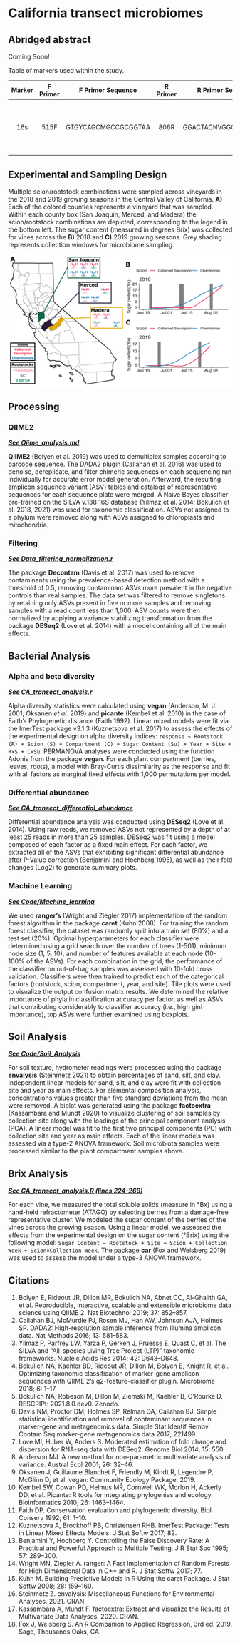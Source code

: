 # California transect microbiomes

## Abridged abstract

Coming Soon!


Table of markers used within the study.

| Marker   | F Primer| F Primer Sequence       | R Primer| R Primer Sequence    | Size (bp) | Citation                                       |
|:--------:|:-------:|:-----------------------:|:-------:|:--------------------:|:---------:|:----------------------------------------------:|
| 16s      | 515F    | GTGYCAGCMGCCGCGGTAA     | 806R    | GGACTACNVGGGTWTCTAAT | 390       | Parada *et al.* 2016 and Apprill *et al.* 2015 |

## Experimental and Sampling Design

Multiple scion/rootstock combinations were sampled across vineyards in the 2018 and 2019 growing seasons in the Central Valley of California. **A)** Each of the colored counties represents a vineyard that was sampled. Within each county box (San Joaquin, Merced, and Madera) the scion/rootstock combinations are depicted, corresponding to the legend in the bottom left. The sugar content (measured in degrees Brix) was collected for vines across the **B)** 2018 and **C)** 2019 growing seasons. Grey shading represents collection windows for microbiome sampling.

![Image of experimental and sampling design](https://github.com/Kenizzer/California_Transect_Microbiome/blob/main/Experimental_design_image/Figure1.png)

## Processing 

### QIIME2 
[***See Qiime_analysis.md***](https://github.com/Kenizzer/California_Transect_Microbiome/blob/main/Code/Qiime_analysis.md)

**QIIME2** (Bolyen et al. 2019) was used to demultiplex samples according to barcode sequence. The DADA2 plugin (Callahan et al. 2016) was used to denoise, dereplicate, and filter chimeric sequences on each sequencing run individually for accurate error model generation. Afterward, the resulting amplicon sequence variant (ASV) tables and catalogs of representative sequences for each sequence plate were merged. A Naive Bayes classifier pre-trained on the SILVA v.138 16S database (Yilmaz et al. 2014; Bokulich et al. 2018, 2021) was used for taxonomic classification. ASVs not assigned to a phylum were removed along with ASVs assigned to chloroplasts and mitochondria. 

### Filtering
[***See Data_filtering_normalization.r***](https://github.com/Kenizzer/California_Transect_Microbiome/blob/main/Code/Data_filtering_normalization.R)

The package **Decontam** (Davis et al. 2017) was used to remove contaminants using the prevalence-based detection method with a threshold of 0.5, removing contaminant ASVs more prevalent in the negative controls than real samples. The data set was filtered to remove singletons by retaining only ASVs present in five or more samples and removing samples with a read count less than 1,000. ASV counts were then normalized by applying a variance stabilizing transformation from the package **DESeq2** (Love et al. 2014) with a model containing all of the main effects.


## Bacterial Analysis

### Alpha and beta diversity
[***See CA_transect_analysis.r***](https://github.com/Kenizzer/California_Transect_Microbiome/blob/main/Code/CA_transect_analysis.R)

 Alpha diversity statistics were calculated using **vegan** (Anderson, M. J. 2001; Oksanen *et al.* 2019) and **picante** (Kembel et al. 2010) in the case of Faith’s Phylogenetic distance (Faith 1992). Linear mixed models were fit via the lmerTest package v3.1.3 (Kuznetsova et al. 2017) to assess the effects of the experimental design on alpha diversity indices: `response ~ Rootstock (R) + Scion (S) + Compartment (C) + Sugar Content (Su) + Year + Site + R×S + C×Su`. PERMANOVA analyses were conducted using the function Adonis from the package **vegan**. For each plant compartment (berries, leaves, roots), a model with Bray-Curtis dissimilarity as the response and fit with all factors as marginal fixed effects with 1,000 permutations per model.

### Differential abundance
[***See CA_transect_differential_abundance***](https://github.com/Kenizzer/California_Transect_Microbiome/blob/main/Code/CA_transect_differential_abundance.R)

Differential abundance analysis was conducted using **DESeq2** (Love et al. 2014). Using raw reads, we removed ASVs not represented by a depth of at least 25 reads in more than 25 samples. DESeq2 was fit using a model composed of each factor as a fixed main effect. For each factor, we extracted all of the ASVs that exhibiting significant differential abundance after P-Value correction (Benjamini and Hochberg 1995), as well as their fold changes (Log2) to generate summary plots.

### Machine Learning
[***See Code/Machine_learning***](https://github.com/Kenizzer/California_Transect_Microbiome/tree/main/Code/Machine_learning)

 We used **ranger’s** (Wright and Ziegler 2017) implementation of the random forest algorithm in the package **caret** (Kuhn 2008). For training the random forest classifier, the dataset was randomly split into a train set (80%) and a test set (20%). Optimal hyperparameters for each classifier were determined using a grid search over the number of trees (1-501), minimum node size (1, 5, 10), and number of features available at each node (10-100% of the ASVs). For each combination in the grid, the performance of the classifier on out-of-bag samples was assessed with 10-fold cross validation. Classifiers were then trained to predict each of the categorical factors (rootstock, scion, compartment, year, and site). Tile plots were used to visualize the output confusion matrix results. We determined the relative importance of phyla in classification accuracy per factor, as well as ASVs that contributing considerably to classifier accuracy (i.e., high gini importance), top ASVs were further examined using boxplots.

## Soil Analysis
[***See Code/Soil_Analysis***](https://github.com/Kenizzer/California_Transect_Microbiome/tree/main/Code/Soil_analysis)

For soil texture, hydrometer readings were processed using the package **envalysis** (Steinmetz 2021) to obtain percentages of sand, silt, and clay. Independent linear models for sand, silt, and clay were fit with collection site and year as main effects. For elemental composition analysis, concentrations values greater than five standard deviations from the mean were removed. A biplot was generated using the package **factoextra** (Kassambara and Mundt 2020) to visualize clustering of soil samples by collection site along with the loadings of the principal component analysis (PCA). A linear model was fit to the first two principal components (PC) with collection site and year as main effects. Each of the linear models was assessed via a type-2 ANOVA framework. Soil microbiota samples were processed similar to the plant compartment samples above.

## Brix Analysis
[***See CA_transect_analysis.R (lines 224-269)***](https://github.com/Kenizzer/California_Transect_Microbiome/blob/cbeb212d8e2d04096923288e0c4912a4fd4dbf73/Code/CA_transect_analysis.R#L224-L269)

For each vine, we measured the total soluble solids (measure in °Bx) using a hand-held refractometer (ATAGO) by selecting berries from a damage-free representative cluster. We modeled the sugar content of the berries of the vines across the growing season. Using a linear model, we assessed the effects from the experimental design on the sugar content (°Brix) using the following model: `Sugar Content ~ Rootstock + Site + Scion + Collection Week + Scion×Collection Week`. The package **car** (Fox and Weisberg 2019) was used to assess the model under a type-3 ANOVA framework.


**Citations**
---
1.  Bolyen E, Rideout JR, Dillon MR, Bokulich NA, Abnet CC, Al-Ghalith GA, et al. Reproducible, interactive, scalable and extensible microbiome data science using QIIME 2. Nat Biotechnol 2019; 37: 852–857. 
2.  Callahan BJ, McMurdie PJ, Rosen MJ, Han AW, Johnson AJA, Holmes SP. DADA2: High-resolution sample inference from Illumina amplicon data. Nat Methods 2016; 13: 581–583. 
3.  Yilmaz P, Parfrey LW, Yarza P, Gerken J, Pruesse E, Quast C, et al. The SILVA and “All-species Living Tree Project (LTP)” taxonomic frameworks. Nucleic Acids Res 2014; 42: D643–D648. 
4.  Bokulich NA, Kaehler BD, Rideout JR, Dillon M, Bolyen E, Knight R, et al. Optimizing taxonomic classification of marker-gene amplicon sequences with QIIME 2’s q2-feature-classifier plugin. Microbiome 2018; 6: 1–17. 
5.  Bokulich NA, Robeson M, Dillon M, Ziemski M, Kaehler B, O’Rourke D. RESCRIPt: 2021.8.0.dev0. Zenodo. . 
6.  Davis NM, Proctor DM, Holmes SP, Relman DA, Callahan BJ. Simple statistical identification and removal of contaminant sequences in marker-gene and metagenomics data. Simple Stat Identif Remov Contam Seq marker-gene metagenomics data 2017; 221499. 
7.  Love MI, Huber W, Anders S. Moderated estimation of fold change and dispersion for RNA-seq data with DESeq2. Genome Biol 2014; 15: 550. 
8.  Anderson MJ. A new method for non-parametric multivariate analysis of variance. Austral Ecol 2001; 26: 32–46. 
9.  Oksanen J, Guillaume Blanchet F, Friendly M, Kindt R, Legendre P, McGlinn D, et al. vegan: Community Ecology Package. 2019. 
10.   Kembel SW, Cowan PD, Helmus MR, Cornwell WK, Morlon H, Ackerly DD, et al. Picante: R tools for integrating phylogenies and ecology. Bioinformatics 2010; 26: 1463–1464. 
11.   Faith DP. Conservation evaluation and phylogenetic diversity. Biol Conserv 1992; 61: 1–10. 
12.   Kuznetsova A, Brockhoff PB, Christensen RHB. lmerTest Package: Tests in Linear Mixed Effects Models. J Stat Softw 2017; 82. 
13.   Benjamini Y, Hochberg Y. Controlling the False Discovery Rate: A Practical and Powerful Approach to Multiple Testing. J R Stat Soc 1995; 57: 289–300. 
14.   Wright MN, Ziegler A. ranger: A Fast Implementation of Random Forests for High Dimensional Data in C++ and R. J Stat Softw 2017; 77. 
15.   Kuhn M. Building Predictive Models in R Using the caret Package. J Stat Softw 2008; 28: 159–160. 
16.   Steinmetz Z. envalysis: Miscellaneous Functions for Environmental Analyses. 2021. CRAN. 
17.   Kassambara A, Mundt F. factoextra: Extract and Visualize the Results of Multivariate Data Analyses. 2020. CRAN. 
18.   Fox J, Weisberg S. An R Companion to Applied Regression, 3rd ed. 2019. Sage, Thousands Oaks, CA.